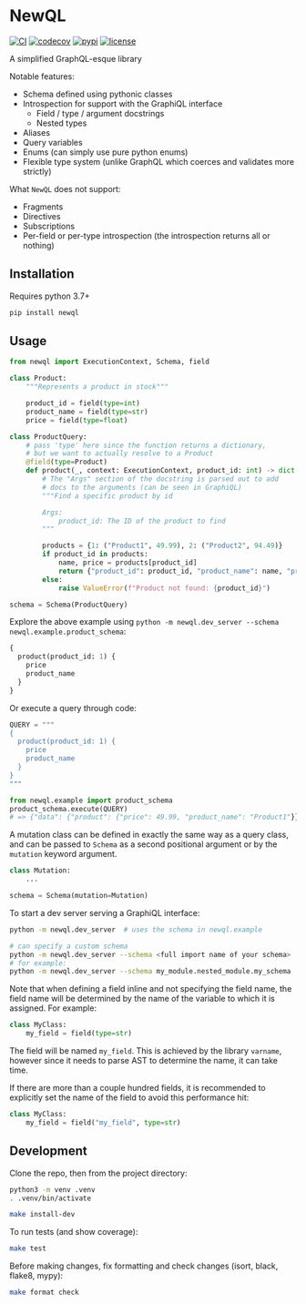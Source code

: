 # NewQL

[![CI](https://github.com/nayaverdier/newql/actions/workflows/ci.yml/badge.svg)](https://github.com/nayaverdier/newql/actions/workflows/ci.yml)
[![codecov](https://codecov.io/gh/nayaverdier/newql/branch/main/graph/badge.svg)](https://codecov.io/gh/nayaverdier/newql)
[![pypi](https://img.shields.io/pypi/v/newql)](https://pypi.org/project/newql)
[![license](https://img.shields.io/github/license/nayaverdier/newql.svg)](https://github.com/nayaverdier/newql/blob/main/LICENSE)

A simplified GraphQL-esque library

Notable features:

- Schema defined using pythonic classes
- Introspection for support with the GraphiQL interface
  - Field / type / argument docstrings
  - Nested types
- Aliases
- Query variables
- Enums (can simply use pure python enums)
- Flexible type system (unlike GraphQL which coerces and validates more strictly)

What `NewQL` does not support:

- Fragments
- Directives
- Subscriptions
- Per-field or per-type introspection (the introspection returns all or nothing)

## Installation

Requires python 3.7+

```bash
pip install newql
```

## Usage

```python
from newql import ExecutionContext, Schema, field

class Product:
    """Represents a product in stock"""

    product_id = field(type=int)
    product_name = field(type=str)
    price = field(type=float)

class ProductQuery:
    # pass 'type' here since the function returns a dictionary,
    # but we want to actually resolve to a Product
    @field(type=Product)
    def product(_, context: ExecutionContext, product_id: int) -> dict:
        # The "Args" section of the docstring is parsed out to add
        # docs to the arguments (can be seen in GraphiQL)
        """Find a specific product by id

        Args:
            product_id: The ID of the product to find
        """

        products = {1: ("Product1", 49.99), 2: ("Product2", 94.49)}
        if product_id in products:
            name, price = products[product_id]
            return {"product_id": product_id, "product_name": name, "price": price}
        else:
            raise ValueError(f"Product not found: {product_id}")

schema = Schema(ProductQuery)
```

Explore the above example using `python -m newql.dev_server --schema newql.example.product_schema`:

```graphql
{
  product(product_id: 1) {
    price
    product_name
  }
}
```

Or execute a query through code:

```python
QUERY = """
{
  product(product_id: 1) {
    price
    product_name
  }
}
"""

from newql.example import product_schema
product_schema.execute(QUERY)
# => {"data": {"product": {"price": 49.99, "product_name": "Product1"}}}
```

A mutation class can be defined in exactly the same way as a query class,
and can be passed to `Schema` as a second positional argument or by the
`mutation` keyword argument.

```python
class Mutation:
    ...

schema = Schema(mutation=Mutation)
```

To start a dev server serving a GraphiQL interface:

```bash
python -m newql.dev_server  # uses the schema in newql.example

# can specify a custom schema
python -m newql.dev_server --schema <full import name of your schema>
# for example:
python -m newql.dev_server --schema my_module.nested_module.my_schema
```

Note that when defining a field inline and not specifying the field name,
the field name will be determined by the name of the variable to which it
is assigned. For example:

```python
class MyClass:
    my_field = field(type=str)
```

The field will be named `my_field`. This is achieved by the library `varname`,
however since it needs to parse AST to determine the name, it can take time.

If there are more than a couple hundred fields, it is recommended to explicitly
set the name of the field to avoid this performance hit:

```python
class MyClass:
    my_field = field("my_field", type=str)
```

## Development

Clone the repo, then from the project directory:

```bash
python3 -m venv .venv
. .venv/bin/activate

make install-dev
```

To run tests (and show coverage):

```bash
make test
```

Before making changes, fix formatting and check changes (isort, black, flake8, mypy):

```bash
make format check
```
